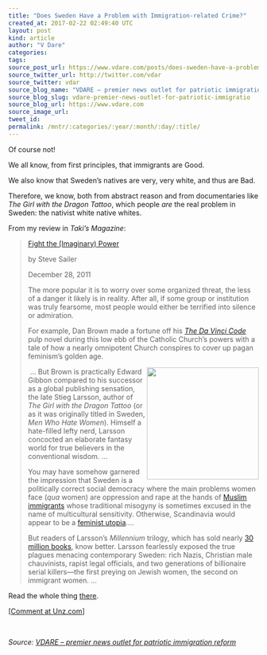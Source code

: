 ```yaml
---
title: "Does Sweden Have a Problem with Immigration-related Crime?"
created_at: 2017-02-22 02:49:40 UTC
layout: post
kind: article
author: "V Dare"
categories: 
tags: 
source_post_url: https://www.vdare.com/posts/does-sweden-have-a-problem-with-immigration-related-crime
source_twitter_url: http://twitter.com/vdar
source_twitter: vdar
source_blog_name: "VDARE – premier news outlet for patriotic immigration reform"
source_blog_slug: vdare-premier-news-outlet-for-patriotic-immigratio
source_blog_url: https://www.vdare.com
source_image_url: 
tweet_id:
permalink: /mntr/:categories/:year/:month/:day/:title/
---
```

<div class="pf-content"><p>Of course not!</p>
<p>We all know, from first principles, that immigrants are Good.</p>
<p>We also know that Sweden’s natives are very, very white, and thus are Bad.</p>
<p>Therefore, we know, both from abstract reason and from documentaries like <em>The Girl with the Dragon Tattoo</em>, which people <em>are</em> the real problem in Sweden: the nativist white native whites.</p>
<p>From my review in <em>Taki’s Magazine</em>:</p>
<blockquote><p><a href="http://takimag.com/article/fight_the_imaginary_power/print#ixzz4ZNCFhoaF">Fight the (Imaginary) Power</a></p>
<p>by Steve Sailer</p>
<p>December 28, 2011</p>
<p>The more popular it is to worry over some organized threat, the less of a danger it likely is in reality. After all, if some group or institution was truly fearsome, most people would either be terrified into silence or admiration.</p>
<p>For example, Dan Brown made a fortune off his <em><a href="http://www.isteve.com/Film_The_Da_Vinci_Code.htm">The Da Vinci Code</a></em> pulp novel during this low ebb of the Catholic Church’s powers with a tale of how a nearly omnipotent Church conspires to cover up pagan feminism’s golden age.</p>
<p><img class="alignnone size-full" title="" src="https://images-na.ssl-images-amazon.com/images/I/51d3vkCK7WL._SX277_BO1,204,203,200_.jpg" width="225" align="right" /> … But Brown is practically Edward Gibbon compared to his successor as a global publishing sensation, the late Stieg Larsson, author of <em>The Girl with the Dragon Tattoo</em> (or as it was originally titled in Sweden, <em>Men Who Hate Women</em>). Himself a hate-filled lefty nerd, Larsson concocted an elaborate fantasy world for true believers in the conventional wisdom. …</p><!-- TAG START { player: "7518-804336-VDare - Outstream - Rev", owner: "ONE Video by AOL", for: "ONE Video by AOL" - BEINJS } --><div id="57966237cc52c74a5e1363c4" class="vdb_player vdb_57966237cc52c74a5e1363c456bcd17ce4b018167fea5539">    <script type="text/javascript" src="//delivery.vidible.tv/jsonp/pid=57966237cc52c74a5e1363c4/56bcd17ce4b018167fea5539_bein.js"></script></div><!-- TAG END { date: 07/25/16 } -->
<p>You may have somehow garnered the impression that Sweden is a politically correct social democracy where the main problems women face (<em>qua</em> women) are oppression and rape at the hands of <a href="http://www.thelocal.se/article.php?ID=2683&amp;date=20051214">Muslim immigrants</a> whose traditional misogyny is sometimes excused in the name of multicultural sensitivity. Otherwise, Scandinavia would appear to be a <a href="http://www.bbc.co.uk/news/world-europe-11525804">feminist utopia</a>.…</p>
<p>But readers of Larsson’s <em>Millennium</em> trilogy, which has sold nearly <a href="http://redirect.viglink.com/?format=go&amp;jsonp=vglnk_148773141387613&amp;key=034153a8f6f990b64f375d12e1cc4572&amp;libId=izgct0w101000nv1000DL1ximazuyalpru&amp;loc=http%3A%2F%2Ftakimag.com%2Farticle%2Ffight_the_imaginary_power%2Fprint%23ixzz4ZNCFhoaF&amp;v=1&amp;out=http%3A%2F%2Fwww.nytimes.com%2F2010%2F05%2F23%2Fmagazine%2F23Larsson-t.html%3Fref%3Dgeneral%26src%3Dme%26pagewanted%3Dall&amp;title=Fight%20the%20(Imaginary)%20Power%20-%20Taki%27s%20Magazine&amp;txt=30%20million">30 million books</a>, know better. Larsson fearlessly exposed the true plagues menacing contemporary Sweden: rich Nazis, Christian male chauvinists, rapist legal officials, and two generations of billionaire serial killers—the first preying on Jewish women, the second on immigrant women. …</p></blockquote>
<p>Read the whole thing <a href="http://takimag.com/article/fight_the_imaginary_power/print#ixzz4ZNCFhoaF">there</a>.</p>
<p>[<a href="http://www.unz.com/isteve/does-sweden-have-a-problem-with-immigration-related-crime/">Comment at Unz.com</a>]</p>
<p>&nbsp;</p>
</div><div class="">
    <i>Source: <a href="https://www.vdare.com">VDARE – premier news outlet for patriotic immigration reform</a></i>
</div>
